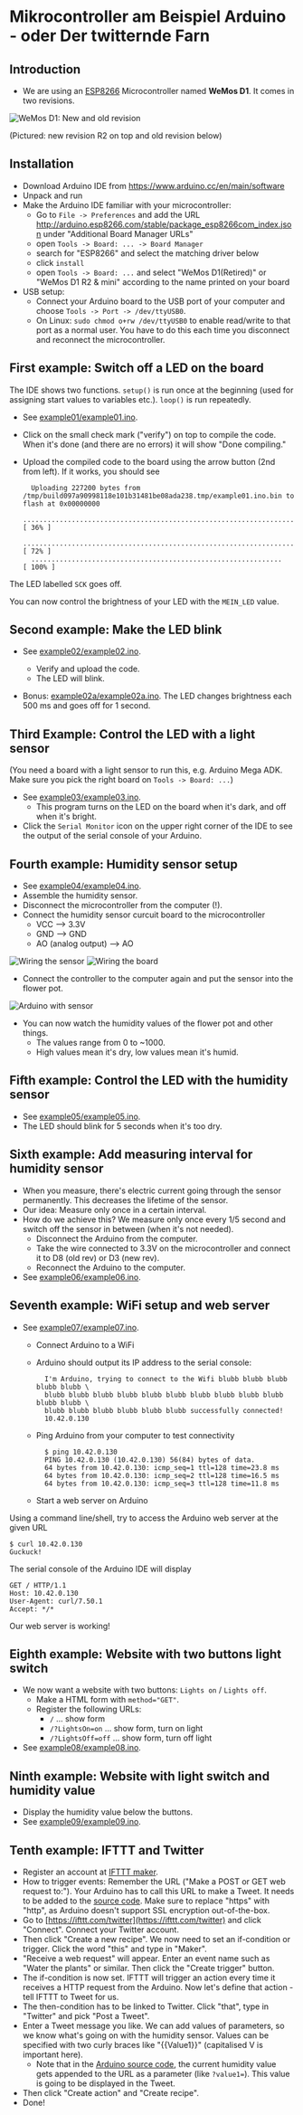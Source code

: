 # Mikrocontroller am Beispiel Arduino - oder Der twitternde Farn

## Introduction
* We are using an [ESP8266](https://de.wikipedia.org/wiki/ESP8266)
  Microcontroller named **WeMos D1**.
  It comes in two revisions.

![WeMos D1: New and old revision](newrev-oldrev.jpg)

(Pictured: new revision R2 on top and old revision below)

## Installation

* Download Arduino IDE from https://www.arduino.cc/en/main/software
* Unpack and run
* Make the Arduino IDE familiar with your microcontroller:
  * Go to `File -> Preferences` and add the URL http://arduino.esp8266.com/stable/package_esp8266com_index.json under "Additional Board Manager URLs"
  * open `Tools -> Board: ... -> Board Manager`
  * search for "ESP8266" and select the matching driver below
  * click `install`
  * open `Tools -> Board: ...` and select "WeMos D1(Retired)" or "WeMos D1 R2 & mini" according to the name printed on your board
* USB setup:
  * Connect your Arduino board to the USB port of your computer and choose `Tools -> Port -> /dev/ttyUSB0`.
  * On Linux: `sudo chmod o+rw /dev/ttyUSB0` to enable read/write to that port as a normal user.
  You have to do this each time you disconnect and reconnect the microcontroller.

## First example: Switch off a LED on the board

The IDE shows two functions.
`setup()` is run once at the beginning (used for assigning start values to variables etc.).
`loop()` is run repeatedly.

* See [example01/example01.ino](example01/example01.ino).
* Click on the small check mark ("verify") on top to compile the code.
When it's done (and there are no errors) it will show "Done compiling."
* Upload the compiled code to the board using the arrow button (2nd from left).
If it works, you should see

        Uploading 227200 bytes from /tmp/build097a90998118e101b31481be08ada238.tmp/example01.ino.bin to flash at 0x00000000
        ................................................................................ [ 36% ]
        ................................................................................ [ 72% ]
        ..............................................................                   [ 100% ]

The LED labelled `SCK` goes off.

You can now control the brightness of your LED with the `MEIN_LED` value.

## Second example: Make the LED blink

* See [example02/example02.ino](example02/example02.ino).
  * Verify and upload the code.
  * The LED will blink.

* Bonus: [example02a/example02a.ino](example02a/example02a.ino).
The LED changes brightness each 500 ms and goes off for 1 second.

## Third Example: Control the LED with a light sensor

(You need a board with a light sensor to run this, e.g. Arduino Mega ADK.
Make sure you pick the right board on `Tools -> Board: ...`)

* See [example03/example03.ino](example03/example03.ino).
  * This program turns on the LED on the board when it's dark, and off when
    it's bright.
* Click the `Serial Monitor` icon on the upper right corner of the IDE to see
  the output of the serial console of your Arduino.

## Fourth example: Humidity sensor setup

* See [example04/example04.ino](example04/example04.ino).
* Assemble the humidity sensor.
* Disconnect the microcontroller from the computer (!).
* Connect the humidity sensor curcuit board to the microcontroller
  * VCC --> 3.3V
  * GND --> GND
  * AO (analog output) --> AO

![Wiring the sensor](wiring_sensor.jpg)
![Wiring the board](wiring_board.jpg)

* Connect the controller to the computer again and put the sensor into the
  flower pot.

![Arduino with sensor](assembled.jpg)

* You can now watch the humidity values of the flower pot and other things.
  * The values range from 0 to ~1000.
  * High values mean it's dry, low values mean it's humid.

## Fifth example: Control the LED with the humidity sensor

* See [example05/example05.ino](example05/example05.ino).
* The LED should blink for 5 seconds when it's too dry.

## Sixth example: Add measuring interval for humidity sensor

* When you measure, there's electric current going through the sensor
  permanently.
  This decreases the lifetime of the sensor.
* Our idea: Measure only once in a certain interval.
* How do we achieve this? We measure only once every 1/5 second and switch off
  the sensor in between (when it's not needed).
  * Disconnect the Arduino from the computer.
  * Take the wire connected to 3.3V on the microcontroller and connect it to
    D8 (old rev) or D3 (new rev).
  * Reconnect the Arduino to the computer.
* See [example06/example06.ino](example06/example06.ino).

## Seventh example: WiFi setup and web server

* See [example07/example07.ino](example07/example07.ino).
  * Connect Arduino to a WiFi
  * Arduino should output its IP address to the serial console:

          I'm Arduino, trying to connect to the Wifi blubb blubb blubb blubb blubb \
          blubb blubb blubb blubb blubb blubb blubb blubb blubb blubb blubb blubb \
          blubb blubb blubb blubb blubb blubb successfully connected!
          10.42.0.130


  * Ping Arduino from your computer to test connectivity

          $ ping 10.42.0.130
          PING 10.42.0.130 (10.42.0.130) 56(84) bytes of data.
          64 bytes from 10.42.0.130: icmp_seq=1 ttl=128 time=23.8 ms
          64 bytes from 10.42.0.130: icmp_seq=2 ttl=128 time=16.5 ms
          64 bytes from 10.42.0.130: icmp_seq=3 ttl=128 time=11.8 ms

  * Start a web server on Arduino

Using a command line/shell, try to access the Arduino web server at the given
URL

    $ curl 10.42.0.130
    Guckuck!

The serial console of the Arduino IDE will display

    GET / HTTP/1.1
    Host: 10.42.0.130
    User-Agent: curl/7.50.1
    Accept: */*

Our web server is working!

## Eighth example: Website with two buttons light switch

* We now want a website with two buttons: `Lights on` / `Lights off`.
  * Make a HTML form with `method="GET"`.
  * Register the following URLs:
    * `/` ... show form
    * `/?LightsOn=on` ... show form, turn on light
    * `/?LightsOff=off` ... show form, turn off light
* See [example08/example08.ino](example08/example08.ino).

## Ninth example: Website with light switch and humidity value

* Display the humidity value below the buttons.
* See [example09/example09.ino](example09/example09.ino).

## Tenth example: IFTTT and Twitter

* Register an account at [IFTTT maker](https://ifttt.com/maker).
* How to trigger events: Remember the URL ("Make a POST or GET web request
  to:").
  Your Arduino has to call this URL to make a Tweet.
  It needs to be added to the [source code](example10/example10.ino#L40).
  Make sure to replace "https" with "http", as Arduino doesn't support SSL
  encryption out-of-the-box.
* Go to [https://ifttt.com/twitter](https://ifttt.com/twitter) and click
  "Connect".
  Connect your Twitter account.
* Then click "Create a new recipe".
  We now need to set an if-condition or trigger.
  Click the word "this" and type in "Maker".
* "Receive a web request" will appear. Enter an event name such as
  "Water the plants" or similar.
  Then click the "Create trigger" button.
* The if-condition is now set.
  IFTTT will trigger an action every time it receives a HTTP request from the
  Arduino.
  Now let's define that action - tell IFTTT to Tweet for us.
* The then-condition has to be linked to Twitter.
  Click "that", type in "Twitter" and pick "Post a Tweet".
* Enter a Tweet message you like.
  We can add values of parameters, so we know what's going on with the humidity
  sensor.
  Values can be specified with two curly braces like "{{Value1}}"
  (capitalised V is important here).
    * Note that in the [Arduino source code](example10/example10.ino), the
      current humidity value gets appended to the URL as a parameter
      (like `?value1=`).
      This value is going to be displayed in the Tweet.
* Then click "Create action" and "Create recipe".
* Done!
